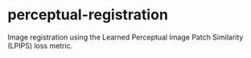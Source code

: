 # perceptual-registration
Image registration using the Learned Perceptual Image Patch Similarity (LPIPS) loss metric.
